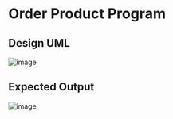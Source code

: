 # Order Product Program
## Design UML
![image](https://github.com/user-attachments/assets/b7871477-2c48-42cd-b0c8-49f096b0728f)
## Expected Output
![image](https://github.com/user-attachments/assets/a2f7c89e-5001-4fae-a6b1-752875325005)

